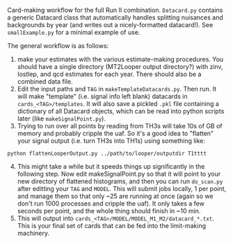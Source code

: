 Card-making workflow for the full Run II combination. `Datacard.py` contains a generic Datacard class that
automatically handles splitting nuisances and backgrounds by year (and writes out a nicely-formatted datacard!).
See `smallExample.py` for a minimal example of use.

The general workflow is as follows:
1. make your estimates with the various estimate-making procedures. You should have a single directory
(MT2Looper output directory?) with zinv, lostlep, and qcd estimates for each year. There should also
be a combined data file.
2. Edit the input paths and `TAG` in `makeTemplateDatacards.py`. Then run. It will make "template" (i.e. signal
info left blank) datacards in `cards_<TAG>/templates`. It will also save a pickled `.pkl` file containing a dictionary
of all Datacard objects, which can be read into python scripts later (like `makeSignalPoint.py`).
3. Trying to run over all points by reading from TH3s will take 10s of GB of memory and probably cripple the uaf.
So it's a good idea to "flatten" your signal output (i.e. turn TH3s into TH1s) using something like:
``` 
python flattenLooperOutput.py ../path/to/looper/outputdir T1tttt
```

4. This might take a while but it speeds things up significantly in the following step. Now edit makeSignalPoint.py so that it will point
to your new directory of flattened histograms, and then you can run `do_scan.py` after editting your `TAG` and `MODEL`. 
This will submit jobs locally, 1 per point, and manage them so that only ~25 are running at once (again so we don't 
run 1000 processes and cripple the uaf). It only takes a few seconds per point, and the whole thing should finish in ~10 min.
5. This will output into `cards_<TAG>/MODEL/MODEL_M1_M2/datacard_*.txt`. This is your final set of cards that can be 
fed into the limit-making machinery.
